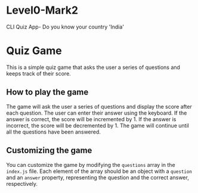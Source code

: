 # Level0-Mark2
CLI Quiz App- Do you know your country 'India'

# Quiz Game

This is a simple quiz game that asks the user a series of questions and keeps track of their score.
## How to play the game

The game will ask the user a series of questions and display the score after each question. The user can enter their answer using the keyboard. If the answer is correct, the score will be incremented by 1. If the answer is incorrect, the score will be decremented by 1. The game will continue until all the questions have been answered.

## Customizing the game

You can customize the game by modifying the `questions` array in the `index.js` file. Each element of the array should be an object with a `question` and an `answer` property, representing the question and the correct answer, respectively.
